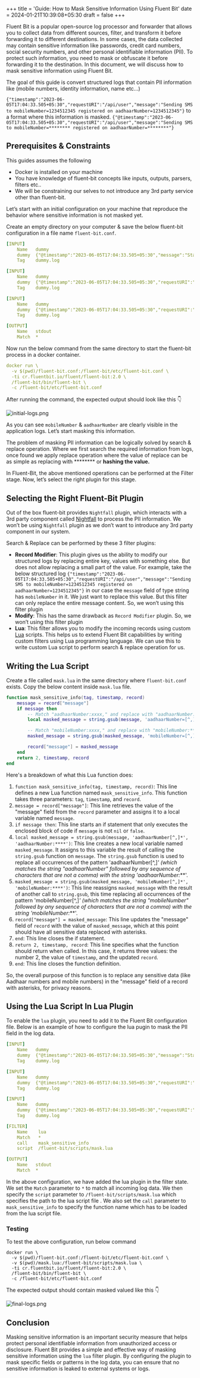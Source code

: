 +++
title = 'Guide: How to Mask Sensitive Information Using Fluent Bit'
date = 2024-01-21T10:39:08+05:30
draft = false
+++


Fluent Bit is a popular open-source log processor and forwarder that allows you to collect data from different sources, filter, and transform it before forwarding it to different destinations. In some cases, the data collected may contain sensitive information like passwords, credit card numbers, social security numbers, and other personal identifiable information (PII). To protect such information, you need to mask or obfuscate it before forwarding it to the destination. In this document, we will discuss how to mask sensitive information using Fluent Bit.

The goal of this guide is convert structured logs that contain PII information like (mobile numbers, identity information, name etc…)

`{"timestamp":"2023-06-05T17:04:33.505+05:30","requestURI":"/api/user","message":"Sending SMS to mobileNumber=1234512345 registered on aadhaarNumber=1234512345"}` 
to a format where this information is masked.
`{"@timestamp":"2023-06-05T17:04:33.505+05:30","requestURI":"/api/user","message":"Sending SMS to mobileNumber=******** registered on aadhaarNumber=********"}`

## Prerequisites & Constraints

This guides assumes the following

- Docker is installed on your machine
- You have knowledge of fluent-bit concepts like inputs, outputs, parsers, filters etc..
- We will be constraining our selves to not introduce any 3rd party service other than fluent-bit.

Let’s start with an initial configuration on your machine that reproduce the behavior where sensitive information is not masked yet.

Create an empty directory on your computer & save the below fluent-bit configuration in a file name `fluent-bit.conf`. 

```yaml
[INPUT]
    Name   dummy
    dummy  {"@timestamp":"2023-06-05T17:04:33.505+05:30","message":"Staring server on port 8080"}
    Tag    dummy.log

[INPUT]
    Name   dummy
    dummy  {"@timestamp":"2023-06-05T17:04:33.505+05:30","requestURI":"/api/user","message":"Sending SMS to mobileNumber=1234512345, registered on aadhaarNumber=1234512345"}
    Tag    dummy.log

[INPUT]
    Name   dummy
    dummy  {"@timestamp":"2023-06-05T17:04:33.505+05:30","requestURI":"/api/bank","message":"Successfully registered mobileNumber=1234512345, to panNumber=1234512345"}
    Tag    dummy.log

[OUTPUT]
    Name   stdout
    Match  *
```

Now run the below command from the same directory to start the fluent-bit process in a docker container.

```yaml
docker run \
  -v $(pwd)/fluent-bit.conf:/fluent-bit/etc/fluent-bit.conf \
  -ti cr.fluentbit.io/fluent/fluent-bit:2.0 \
  /fluent-bit/bin/fluent-bit \
  -c /fluent-bit/etc/fluent-bit.conf
```

After running the command, the expected output should look like this 👇

![initial-logs.png](https://s3-us-west-2.amazonaws.com/secure.notion-static.com/1e224546-be83-45b9-bcb7-30b8e0740f81/initial-logs.png)

As you can see `mobileNumber` & `aadhaarNumber` are clearly visible in the application logs. Let’s start masking this information.

The problem of masking PII information can be logically solved by search & replace operation. Where we first search the required information from logs, once found we apply replace operation where the value of replace can be as simple as replacing with ******** or **hashing the value.**

In Fluent-Bit, the above mentioned operations can be performed at the Filter stage. Now, let’s select the right plugin for this stage.

## Selecting the Right Fluent-Bit Plugin

Out of the box fluent-bit provides `Nightfall` plugin, which interacts with a 3rd party component called [Nightfall](https://www.nightfall.ai/) to process the PII information. We won’t be using `Nightfall` plugin as we don’t want to introduce any 3rd party component in our system. 

Search & Replace can be performed by these 3 filter plugins:

- **Record Modifier**: This plugin gives us the ability to modify our structured logs by replacing entire key, values with something else. But does not allow replacing a small part of the value. For example, take the below structured log
`{"timestamp":"2023-06-05T17:04:33.505+05:30","requestURI":"/api/user","message":"Sending SMS to mobileNumber=1234512345 registered on aadhaarNumber=1234512345"}`
in our case the `message` field of type string has `mobileNumber` in it. We just want to replace this value. But this filter can only replace the entire message content.
So, we won’t using this filter plugin
- **Modify**: This has the same drawback as `Record Modifier` plugin. So, we won’t using this filter plugin
- **Lua**: This filter allows you to modify the incoming records using custom [Lua](https://www.lua.org/) scripts. This helps us to extend Fluent Bit capabilities by writing custom filters using Lua programming language.
We can use this to write custom Lua script to perform search & replace operation for us.

## Writing the Lua Script

Create a file called `mask.lua` in the same directory where `fluent-bit.conf` exists. Copy the below content inside `mask.lua` file.

```lua
function mask_sensitive_info(tag, timestamp, record)
    message = record["message"]
    if message then
        -- Match "aadhaarNumber:xxxx," and replace with "aadhaarNumber:****,"
        local masked_message = string.gsub(message, 'aadhaarNumber=[^,]*', 'aadhaarNumber=****')

        -- Match "mobileNumber:xxxx," and replace with "mobileNumber:****,"
        masked_message = string.gsub(masked_message, 'mobileNumber=[^,]*', 'mobileNumber=****')

        record["message"] = masked_message
    end
    return 2, timestamp, record
end
```

Here's a breakdown of what this Lua function does:

1. `function mask_sensitive_info(tag, timestamp, record)`: This line defines a new Lua function named `mask_sensitive_info`. This function takes three parameters: `tag`, `timestamp`, and `record`.
2. `message = record["message"]`: This line retrieves the value of the "message" field from the `record` parameter and assigns it to a local variable named `message`.
3. `if message then`: This line starts an if statement that only executes the enclosed block of code if `message` is not `nil` or `false`.
4. `local masked_message = string.gsub(message, 'aadhaarNumber[^,]*', 'aadhaarNumber:****')`: This line creates a new local variable named `masked_message`. It assigns to this variable the result of calling the `string.gsub` function on `message`. The `string.gsub` function is used to replace all occurrences of the pattern 'aadhaarNumber[^,]*' (which matches the string "aadhaarNumber" followed by any sequence of characters that are not a comma) with the string 'aadhaarNumber:***'.
5. `masked_message = string.gsub(masked_message, 'mobileNumber[^,]*', 'mobileNumber:****')`: This line reassigns `masked_message` with the result of another call to `string.gsub`, this time replacing all occurrences of the pattern 'mobileNumber[^,]*' (which matches the string "mobileNumber" followed by any sequence of characters that are not a comma) with the string 'mobileNumber:***'.
6. `record["message"] = masked_message`: This line updates the "message" field of `record` with the value of `masked_message`, which at this point should have all sensitive data replaced with asterisks.
7. `end`: This line closes the if statement.
8. `return 2, timestamp, record`: This line specifies what the function should return when called. In this case, it returns three values: the number 2, the value of `timestamp`, and the updated `record`.
9. `end`: This line closes the function definition.

So, the overall purpose of this function is to replace any sensitive data (like Aadhaar numbers and mobile numbers) in the "message" field of a record with asterisks, for privacy reasons.

## Using the Lua Script In Lua Plugin

To enable the `lua` plugin, you need to add it to the Fluent Bit configuration file. Below is an example of how to configure the lua pugin to mask the PII field in the log data.

```yaml
[INPUT]
    Name   dummy
    dummy  {"@timestamp":"2023-06-05T17:04:33.505+05:30","message":"Staring server on port 8080"}
    Tag    dummy.log

[INPUT]
    Name   dummy
    dummy  {"@timestamp":"2023-06-05T17:04:33.505+05:30","requestURI":"/api/user","message":"Sending SMS to mobileNumber=1234512345, registered on aadhaarNumber=1234512345"}
    Tag    dummy.log

[INPUT]
    Name   dummy
    dummy  {"@timestamp":"2023-06-05T17:04:33.505+05:30","requestURI":"/api/bank","message":"Successfully registered mobileNumber=1234512345, to panNumber=1234512345"}
    Tag    dummy.log

[FILTER]
    Name    lua
    Match   *
    call    mask_sensitive_info
    script  /fluent-bit/scripts/mask.lua

[OUTPUT]
    Name   stdout
    Match  *
```

In the above configuration, we have added the lua plugin in the filter state. We set the `Match` parameter to `*` to match all incoming log data. We then specify the `script` parameter to `/fluent-bit/scripts/mask.lua` which specifies the path to the lua script file . We also set the `call` parameter to `mask_sensitive_info` to specify the function name which has to be loaded from the lua script file.

### Testing

To test the above configuration, run below command

```
docker run \
  -v $(pwd)/fluent-bit.conf:/fluent-bit/etc/fluent-bit.conf \
  -v $(pwd)/mask.lua:/fluent-bit/scripts/mask.lua \
  -ti cr.fluentbit.io/fluent/fluent-bit:2.0 \
  /fluent-bit/bin/fluent-bit \
  -c /fluent-bit/etc/fluent-bit.conf
```

The expected output should contain masked valued like this 👇

![final-logs.png](https://s3-us-west-2.amazonaws.com/secure.notion-static.com/77bcb6e3-e276-40c5-8c7a-2d03975d04d5/final-logs.png)

## Conclusion

Masking sensitive information is an important security measure that helps protect personal identifiable information from unauthorized access or disclosure. Fluent Bit provides a simple and effective way of masking sensitive information using the `lua` filter plugin. By configuring the plugin to mask specific fields or patterns in the log data, you can ensure that no sensitive information is leaked to external systems or logs.